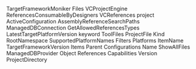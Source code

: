 TargetFrameworkMoniker
Files
VCProjectEngine
ReferencesConsumableByDesigners
VCReferences
project
ActiveConfiguration
AssemblyReferenceSearchPaths
ManagedDBConnection
GetAllowedReferencesTypes
LatestTargetPlatformVersion
keyword
ToolFiles
ProjectFile
Kind
RootNamespace
SupportedPlatformNames
Filters
Platforms
ItemName
TargetFrameworkVersion
Items
Parent
Configurations
Name
ShowAllFiles
ManagedDBProvider
Object
References
Capabilities
Version
ProjectDirectory